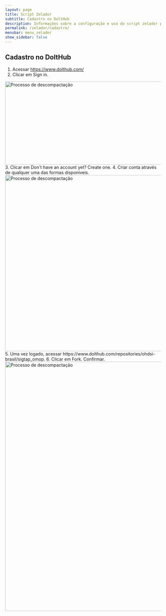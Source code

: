```yaml
---
layout: page
title: Script Zelador
subtitle: Cadastro no DoltHub
description: Informações sobre a configuração e uso do script zelador para mapeamento do SIGTAP para OMOP
permalink: /zelador/cadastro/
menubar: menu_zelador
show_sidebar: false
---
```


## Cadastro no DoltHub
1. Acessar https://www.dolthub.com/  
2. Clicar em Sign in.	
<img src="https://ohdsi-brasil.github.io/SIGTAP2OMOP/img/dolt_signin.png" alt="Processo de descompactação" class="center" style="height: 269px; width:1536px;"/>
3. Clicar em Don't have an account yet? Create one.  
4. Criar conta através de qualquer uma das formas disponíveis.  
<img src="https://ohdsi-brasil.github.io/SIGTAP2OMOP/img/dolt_create.png" alt="Processo de descompactação" class="center" style="height: 570px; width:1016px;"/>
5. Uma vez logado, acessar https://www.dolthub.com/repositories/ohdsi-brasil/sigtap_omop.  
6. Clicar em Fork. Confirmar.  
<img src="https://ohdsi-brasil.github.io/SIGTAP2OMOP/img/dolt_fork.png" alt="Processo de descompactação" class="center" style="height: 807px; width:1536px;"/>
